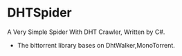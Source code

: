 # DHTSpider
A Very Simple Spider With DHT Crawler, Written by C#.

* The bittorrent library bases on DhtWalker,MonoTorrent.
